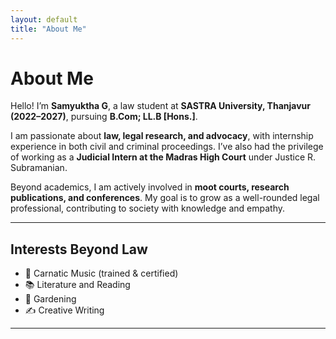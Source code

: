 ```yaml
---
layout: default
title: "About Me"
---
```


# About Me

Hello! I’m **Samyuktha G**, a law student at **SASTRA University, Thanjavur (2022–2027)**, pursuing **B.Com; LL.B [Hons.]**.  

I am passionate about **law, legal research, and advocacy**, with internship experience in both civil and criminal proceedings. I’ve also had the privilege of working as a **Judicial Intern at the Madras High Court** under Justice R. Subramanian.  

Beyond academics, I am actively involved in **moot courts, research publications, and conferences**. My goal is to grow as a well-rounded legal professional, contributing to society with knowledge and empathy.  

---

## Interests Beyond Law
- 🎵 Carnatic Music (trained & certified)  
- 📚 Literature and Reading  
- 🌱 Gardening  
- ✍ Creative Writing  

---
